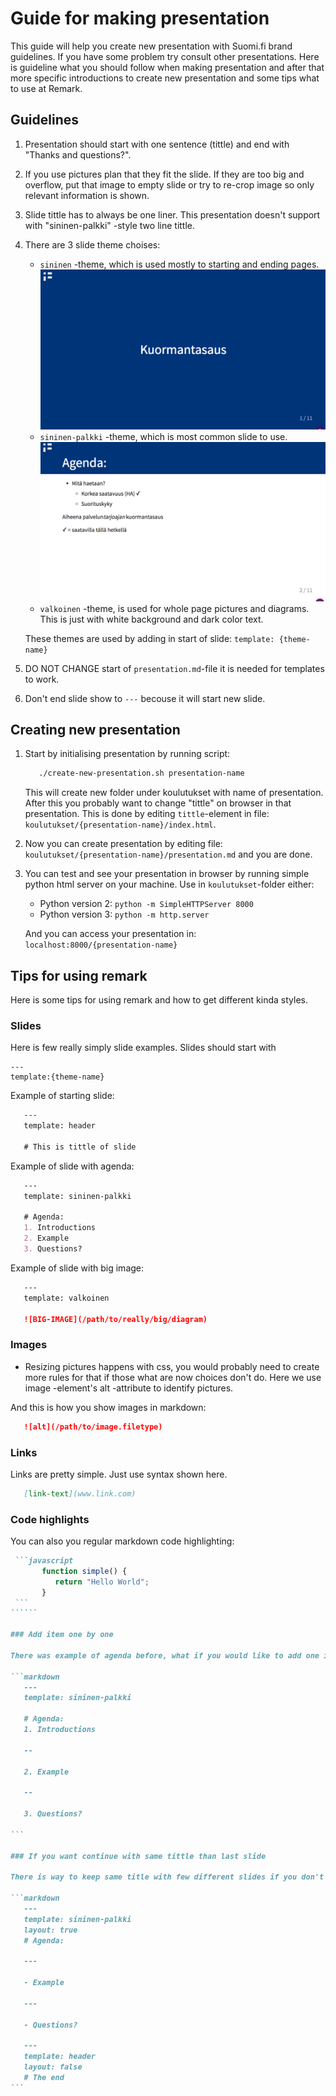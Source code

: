 # Guide for making presentation

This guide will help you create new presentation with Suomi.fi brand guidelines. If you have some problem try consult other presentations. Here is guideline what you should follow when making presentation and after that more specific introductions to create new presentation and some tips what to use at Remark.

## Guidelines
1. Presentation should start with one sentence (tittle) and end with "Thanks and questions?".
2. If you use pictures plan that they fit the slide. If they are too big and overflow, put that image to empty slide or try to re-crop image so only relevant information is shown.
3. Slide tittle has to always be one liner. This presentation doesn't support with "sininen-palkki" -style two line tittle.
4. There are 3 slide theme choises:
   - `sininen` -theme, which is used mostly to starting and ending pages.
   ![sininen-theme](./images/sininen-theme.png)
   - `sininen-palkki` -theme, which is most common slide to use.
   ![sininen-palkki-theme](./images/sininen-palkki-theme.png)
   - `valkoinen` -theme, is used for whole page pictures and diagrams. This is just with white background and dark color text.

   These themes are used by adding in start of slide: `template: {theme-name}`
5. DO NOT CHANGE start of `presentation.md`-file it is needed for templates to work.
6. Don't end slide show to `---` becouse it will start new slide.

## Creating new presentation

1. Start by initialising presentation by running script:
   ```bash
      ./create-new-presentation.sh presentation-name
   ```
   This will create new folder under koulutukset with name of presentation. After this you probably want to change "tittle" on browser in that presentation. This is done by editing `tittle`-element in file: `koulutukset/{presentation-name}/index.html`.
2. Now you can create presentation by editing file: `koulutukset/{presentation-name}/presentation.md` and you are done.
3. You can test and see your presentation in browser by running simple python html server on your machine. Use in `koulutukset`-folder either:
   - Python version 2: `python -m SimpleHTTPServer 8000`
   - Python version 3: `python -m http.server`

   And you can access your presentation in: `localhost:8000/{presentation-name}`

## Tips for using remark

Here is some tips for using remark and how to get different kinda styles.

### Slides

Here is few really simply slide examples. Slides should start with
```
---
template:{theme-name}
```

Example of starting slide:
```markdown
   ---
   template: header

   # This is tittle of slide

```

Example of slide with agenda:
```markdown
   ---
   template: sininen-palkki

   # Agenda:
   1. Introductions
   2. Example
   3. Questions?

```

Example of slide with big image:
```markdown
   ---
   template: valkoinen

   ![BIG-IMAGE](/path/to/really/big/diagram)

```

### Images
 - Resizing pictures happens with css, you would probably need to create more rules for that if those what are now choices don't do. Here we use image -element's alt -attribute to identify pictures.

 And this is how you show images in markdown:
```markdown
   ![alt](/path/to/image.filetype)
```

### Links
Links are pretty simple. Just use syntax shown here.
```markdown
   [link-text](www.link.com)
```

### Code highlights
You can also you regular markdown code highlighting:
```````markdown
 ```javascript
       function simple() {
          return "Hello World";
       }
 ```
``````

### Add item one by one

There was example of agenda before, what if you would like to add one item per click to slide. Here is way to do that:

```markdown
   ---
   template: sininen-palkki

   # Agenda:
   1. Introductions

   --

   2. Example

   --

   3. Questions?

```

### If you want continue with same tittle than last slide

There is way to keep same title with few different slides if you don't want to write it (or picture in start). You will need add `layout: true` to start of slide and then first slide what you create will be "template" for nexts and after you are done you need to add slide after you want stop using layout, `layout: false` as in next example is shown.

```markdown
   ---
   template: sininen-palkki
   layout: true
   # Agenda:

   ---

   - Example

   ---

   - Questions?

   ---
   template: header
   layout: false
   # The end
```
